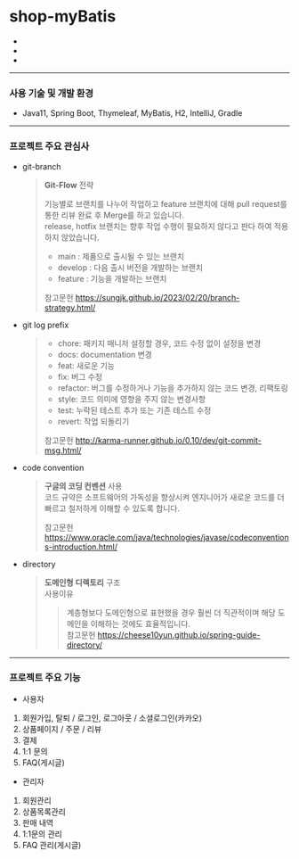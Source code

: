 # shop-myBatis

-
-
-
---
### 사용 기술 및 개발 환경
- Java11, Spring Boot, Thymeleaf, MyBatis, H2, IntelliJ, Gradle

---
<H3>프로젝트 주요 관심사</H3>

- git-branch 
   > **Git-Flow** 전략
   >
   > 기능별로 브랜치를 나누어 작업하고 feature 브랜치에 대해 pull request를 통한 리뷰 완료 후 Merge를 하고 있습니다.   
   > release, hotfix 브랜치는 향후 작업 수행이 필요하지 않다고 판다 하여 적용하지 않았습니다.
   > - main : 제품으로 출시될 수 있는 브랜치 
   > - develop : 다음 출시 버전을 개발하는 브랜치 
   > - feature : 기능을 개발하는 브랜치    
   > 
   >  참고문헌 <https://sungjk.github.io/2023/02/20/branch-strategy.html/>

- git log prefix 
  >  - chore: 패키지 매니저 설정할 경우, 코드 수정 없이 설정을 변경            
  >  - docs: documentation 변경             
  >  - feat: 새로운 기능                      
  >  - fix: 버그 수정           
  >  - refactor: 버그를 수정하거나 기능을 추가하지 않는 코드 변경, 리팩토링              
  >  - style: 코드 의미에 영향을 주지 않는 변경사항               
  >  - test: 누락된 테스트 추가 또는 기존 테스트 수정            
  >  - revert: 작업 되돌리기  
  >
  >  참고문헌 <http://karma-runner.github.io/0.10/dev/git-commit-msg.html/>

- code convention 
   > **구글의 코딩 컨벤션** 사용    
   > 코드 규약은 소프트웨어의 가독성을 향상시켜 엔지니어가 새로운 코드를 더 빠르고 철저하게 이해할 수 있도록 합니다.  
   > 
   >  참고문헌 <https://www.oracle.com/java/technologies/javase/codeconventions-introduction.html/>


 + directory
   > **도메인형 디렉토리** 구조  
   > 사용이유
   >  > 계층형보다 도메인형으로 표현했을 경우 훨씬 더 직관적이며 해당 도메인을 이해하는 것에도 효율적입니다.     
   > 참고문헌 <https://cheese10yun.github.io/spring-guide-directory/>


---
### 프로젝트 주요 기능
- 사용자
1. 회원가입, 탈퇴 / 로그인, 로그아웃 / 소셜로그인(카카오)
2. 상품페이지 / 주문 / 리뷰
3. 결제   
4. 1:1 문의
5. FAQ(게시글)

- 관리자
1. 회원관리
2. 상품목록관리
3. 판매 내역
4. 1:1문의 관리
5. FAQ 관리(게시글)



